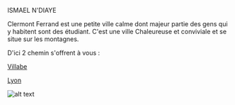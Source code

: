 ISMAEL N'DIAYE

Clermont Ferrand est une petite ville calme dont majeur partie des gens qui y habitent sont des étudiant.
C'est une ville Chaleureuse et conviviale et se situe sur les montagnes.

D'ici  2 chemin s'offrent à vous :

[Villabe](https://github.com/indiaye18/TP2_Lab/blob/main/jeu-heros-Labyrinthe-Tour-Monde/Villabe.md)

[Lyon](https://github.com/indiaye18/TP2_Lab/blob/main/jeu-heros-Labyrinthe-Tour-Monde/Lyon.md)


![alt text](https://a2f6z9k6.rocketcdn.me/wp-content/uploads/2019/09/Clermont_Ferrand_Crédit_Adeline_Girard_ClermontAuvergneMétropole-e1498574754402-1024x680.jpg) 
